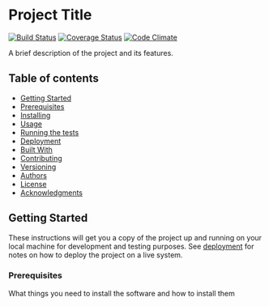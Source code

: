 # Project Title

[![Build Status](https://img.shields.io/travis/USER/REPO/master.svg?style=flat-square)](https://travis-ci.org/USER/REPO) [![Coverage Status](https://img.shields.io/coveralls/USER/REPO/master.svg?style=flat-square)](https://coveralls.io/github/USER/REPO) [![Code Climate](https://img.shields.io/codeclimate/github/USER/REPO.svg?style=flat-square)](https://codeclimate.com/github/USER/REPO)

A brief description of the project and its features.

## Table of contents
- [Getting Started](#getting-started)
- [Prerequisites](#prerequisites)
- [Installing](#installing)
- [Usage](#usage)
- [Running the tests](#running-the-tests)
- [Deployment](#deployment)
- [Built With](#built-with)
- [Contributing](#contributing)
- [Versioning](#versioning)
- [Authors](#authors)
- [License](#license)
- [Acknowledgments](#acknowledgments)

## Getting Started

These instructions will get you a copy of the project up and running on your local machine for development and testing purposes. See [deployment](#deployment) for notes on how to deploy the project on a live system.

### Prerequisites

What things you need to install the software and how to install them

